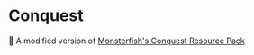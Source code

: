 # Conquest
📃 A modified version of [Monsterfish's Conquest Resource Pack](https://conquestreforged.com/conquest-pack)
